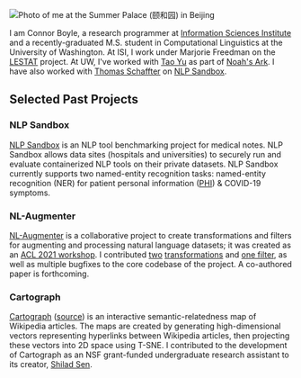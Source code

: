 ![Photo of me at the Summer Palace (颐和园) in
Beijing](https://user-images.githubusercontent.com/6520892/144486930-ed6d1318-b5ec-4423-8f67-c4bdb7421fa8.jpg)

I am Connor Boyle, a research programmer at [Information Sciences Institute][17]
and a recently-graduated M.S. student in Computational Linguistics at the
University of Washington. At ISI, I work under Marjorie Freedman on the [LESTAT][18]
project. At UW, I've worked with [Tao Yu](https://taoyds.github.io/)
as part of [Noah's Ark](https://noahs-ark.github.io/). I have also worked
with [Thomas Schaffter](https://cd2h.org/index.php/node/124) on [NLP Sandbox][1].

## Selected Past Projects

### NLP Sandbox

[NLP Sandbox][1] is an NLP tool benchmarking project for medical notes. NLP
Sandbox allows data sites (hospitals and universities) to securely run and
evaluate containerized NLP tools on their private datasets. NLP Sandbox
currently supports two named-entity recognition tasks: named-entity recognition
(NER) for patient personal information ([PHI][2]) & COVID-19 symptoms.

### NL-Augmenter

[NL-Augmenter][9] is a collaborative project to create transformations and
filters for augmenting and processing natural language datasets; it was created
as an [ACL 2021 workshop][13]. I contributed [two][10] [transformations][11]
and [one filter][12], as well as multiple bugfixes to the core codebase of the
project. A co-authored paper is forthcoming.

### Cartograph

[Cartograph][14] ([source][15]) is an interactive semantic-relatedness map of
Wikipedia articles. The maps are created by generating high-dimensional vectors
representing hyperlinks between Wikipedia articles, then projecting these
vectors into 2D space using T-SNE. I contributed to the development of
Cartograph as an NSF grant-funded undergraduate research assistant to its
creator, [Shilad Sen][16].

[1]: https://nlpsandbox.io/
[2]: https://www.hhs.gov/answers/hipaa/what-is-phi/index.html
[3]: https://github.com/nlpsandbox/nlpsandbox-schemas
[5]: https://github.com/nlpsandbox/phi-deidentifier-app
[6]: https://portal.dbmi.hms.harvard.edu/projects/n2c2-nlp/
[7]: https://github.com/boyleconnor/bert-phi-annotator
[8]: https://huggingface.co/connorboyle/bert-ner-i2b2
[9]: https://gem-benchmark.com/nl_augmenter
[10]: https://github.com/GEM-benchmark/NL-Augmenter/tree/main/transformations/yes_no_question
[11]: https://github.com/GEM-benchmark/NL-Augmenter/tree/main/transformations/pinyin
[12]: https://github.com/GEM-benchmark/NL-Augmenter/tree/main/filters/code_mixing
[13]: https://www.aclweb.org/portal/content/nl-augmenter
[14]: http://cartograph.info/
[15]: https://github.com/shilad/cartograph
[16]: https://www.macalester.edu/mscs/facultystaff/shiladsen/
[17]: https://www.isi.edu/
[18]: https://github.com/isi-vista/MASC
